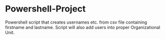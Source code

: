 # Powershell-Project
Powershell script that creates usernames etc. from csv file containing firstname and lastname.
Script will also add users into proper Organizational Unit.

